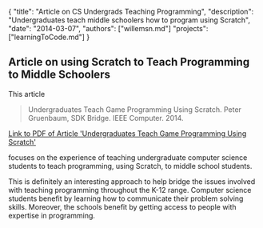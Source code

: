 {
	"title": "Article on CS Undergrads Teaching Programming",
	"description": "Undergraduates teach middle schoolers how to program using Scratch",
	"date": "2014-03-07",
	"authors": ["willemsn.md"]
	"projects": ["learningToCode.md"]
}

Article on using Scratch to Teach Programming to Middle Schoolers
-----------------------------------------------------------------

This article

> Undergraduates Teach Game Programming Using Scratch. Peter
> Gruenbaum, SDK Bridge. IEEE Computer. 2014.

[Link to PDF of Article 'Undergraduates Teach Game Programming Using Scratch'](http://www.rmsptsa.org/wp-content/uploads/UndergraduatesTeachingScratch.pdf)

focuses on the experience of teaching undergraduate computer science
students to teach programming, using Scratch, to middle school
students. 

This is definitely an interesting approach to help bridge the issues
involved with teaching programming throughout the K-12 range. Computer
science students benefit by learning how to communicate their problem
solving skills. Moreover, the schools benefit by getting access to
people with expertise in programming.
